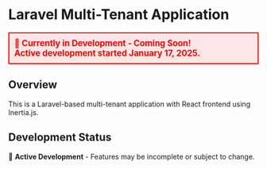 # Laravel Multi-Tenant Application

<div style="color: red; font-weight: bold; font-size: 1.2em; border: 2px solid red; padding: 10px; margin: 10px 0; background-color: #ffe6e6;">
🚧 Currently in Development - Coming Soon!<br>
Active development started January 17, 2025.
</div>

## Overview

This is a Laravel-based multi-tenant application with React frontend using Inertia.js.

## Development Status

🚧 **Active Development** - Features may be incomplete or subject to change.
